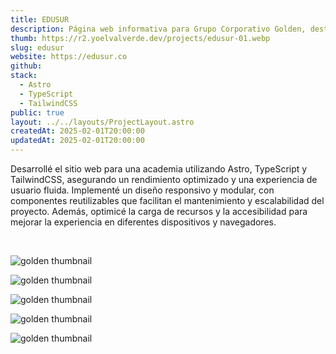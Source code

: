 ```yaml
---
title: EDUSUR
description: Página web informativa para Grupo Corporativo Golden, destacando sus servicios y oportunidades laborales.
thumb: https://r2.yoelvalverde.dev/projects/edusur-01.webp
slug: edusur
website: https://edusur.co
github:
stack:
  - Astro
  - TypeScript
  - TailwindCSS
public: true
layout: ../../layouts/ProjectLayout.astro
createdAt: 2025-02-01T20:00:00
updatedAt: 2025-02-01T20:00:00
---
```


Desarrollé el sitio web para una academia utilizando Astro, TypeScript y TailwindCSS, asegurando un rendimiento optimizado y una experiencia de usuario fluida. Implementé un diseño responsivo y modular, con componentes reutilizables que facilitan el mantenimiento y escalabilidad del proyecto. Además, optimicé la carga de recursos y la accesibilidad para mejorar la experiencia en diferentes dispositivos y navegadores.

<br>

![golden thumbnail](https://r2.yoelvalverde.dev/projects/edusur-02.webp)

![golden thumbnail](https://r2.yoelvalverde.dev/projects/edusur-03.webp)

![golden thumbnail](https://r2.yoelvalverde.dev/projects/edusur-05.webp)

![golden thumbnail](https://r2.yoelvalverde.dev/projects/edusur-04.webp)

![golden thumbnail](https://r2.yoelvalverde.dev/projects/edusur-06.webp)
